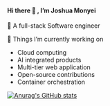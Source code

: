#### Hi there 👋 , I’m Joshua Monyei

👀 A full-stack Software engineer

🌱 Things I’m currently working on
 - Cloud computing
 - AI integrated products
 - Multi-tier web application
 - Open-source contributions
 - Container orchestration

[![Anurag's GitHub stats](https://github-readme-stats.vercel.app/api?username=JoshuaMonyei&count_private=true&show_icons=true&theme=merko)](https://github.com/anuraghazra/github-readme-stats)

<!--- 💞️ I’m looking to collaborate on ...
- 📫 How to reach me ... 

JoshuaMonyei/JoshuaMonyei is a ✨ special ✨ repository because its `README.md` (this file) appears on your GitHub profile.
You can click the Preview link to take a look at your changes.
--->
